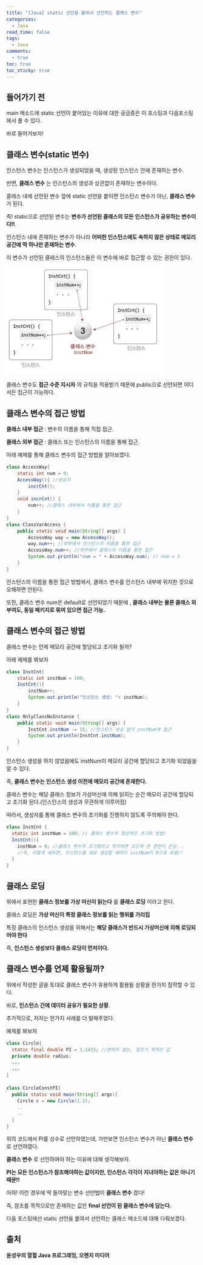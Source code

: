 ```yaml
---
title: "[Java] static 선언을 붙여서 선언하는 클래스 변수"
categories:
  - Java
read_time: false
tags:
  - Java
comments:
  - true
toc: true
toc_sticky: true
---
```

## 들어가기 전
main 메소드에 static 선언이 붙어있는 이유에 대한 궁금증은 이 포스팅과 다음포스팅에서 풀 수 있다.

바로 들어가보자!

## 클래스 변수(static 변수)

인스턴스 변수는 인스턴스가 생성되었을 때, 생성된 인스턴스 안에 존재하는 변수.

반면, __클래스 변수__ 는 인스턴스의 생성과 상관없이 존재하는 변수이다.

클래스 내에 선언된 변수 앞에 static 선언을 붙이면 인스턴스 변수가 아닌, __클래스 변수__ 가 된다.

즉! static으로 선언된 변수는 __변수가 선언된 클래스의 모든 인스턴스가 공유하는 변수이다!!__.

인스턴스 내에 존재하는 변수가 아니라 __어떠한 인스턴스에도 속하지 않은 상태로 메모리 공간에 딱 하나만 존재하는 변수__.

이 변수가 선언된 클래스의 인스턴스들은 이 변수에 바로 접근할 수 있는 권한이 있다.
  
![](/assets/img/java/classVariable_201911191.png)


클래스 변수도 __접근 수준 지시자__ 의 규칙을 적용받기 때문에 public으로 선언되면 어디서든 접근이 가능하다.

## 클래스 변수의 접근 방법

__클래스 내부 접근__ : 변수의 이름을 통해 직접 접근.

__클래스 외부 접근__ : 클래스 또는 인스턴스의 이름을 통해 접근.

아래 예제를 통해 클래스 변수의 접근 방법을 알아보겠다.

```java
class AccessWay{
	static int num = 0;
	AccessWay(){ //생성자
		incrCnt();
	}
	void incrCnt() {
		num++; //클래스 내부에서 이름을 통한 접근
	}
}
class ClassVarAccess {
	public static void main(String[] args) {
		AccessWay way = new AccessWay();
		way.num++; //외부에서 인스턴스의 이름을 통한 접근
		AccessWay.num++; //외부에서 클래스의 이름을 통한 접근
		System.out.println("num = " + AccessWay.num); // num = 3
	}
}
```


인스턴스의 이름을 통한 접근 방법에서, 클래스 변수를 인스턴스 내부에 위치한 것으로 오해하면 안된다.

또한, 클래스 변수 num은 default로 선언되었기 때문에 , __클래스 내부는 물론 클래스 외부여도, 동일 패키지로 묶여 있으면 접근 가능.__

## 클래스 변수의 접근 방법

클래스 변수는 언제 메모리 공간에 할당되고 초기화 될까?

아래 예제를 봐보자

```java
class InstCnt{
	static int instNum = 100;
	InstCnt(){
		instNum++;
		System.out.println("인스턴스 생성: "+ instNum);
	}
}
class OnlyClassNoInstance {
	public static void main(String[] args) {
		InstCnt.instNum -= 15; //인스턴스 생성 없이 instNum에 접근
		System.out.println(InstCnt.instNum);
	}
}
```

인스턴스 생성을 하지 않았음에도 instNum이 메모리 공간에 할당되고 초기화 되었음을 알 수 있다.

즉, __클래스 변수는 인스턴스 생성 이전에 메모리 공간에 존재한다.__

클래스 변수는 해당 클래스 정보가 가상머신에 의해 읽히는 순간 메모리 공간에 할당되고 초기화 된다.(인스턴스의 생성과 무관하게 이루어짐)

따라서, 생성자를 통해 클래스 변수의 초기화를 진행하지 않도록 주의해야 한다.

```java
class InstCnt {
  static int instNum = 100; // 클래스 변수의 정상적인 초기화 방법!
  InstCnt(){
    instNum = 0; //클래스 변수의 초기화라고 착각하면 코드에 큰 혼란이 온당...
    //즉, 이렇게 써두면, 인스턴스를 새로 생성할 때마다 instNum이 0으로 바뀜!!
  }
}
```

## 클래스 로딩

위에서 표현한 __클래스 정보를 가상 머신이 읽는다__ 를 __클래스 로딩__ 이라고 한다.

클래스 로딩은 __가상 머신이 특정 클래스 정보를 읽는 행위를 가리킴__

특정 클래스의 인스턴스 생성을 위해서는 __해당 클래스가 반드시 가상머신에 의해 로딩되어야 한다__

즉, __인스턴스 생성보다 클래스 로딩이 먼저이다.__


## 클래스 변수를 언제 활용될까?

위에서 작성한 글을 토대로 클래스 변수가 유용하게 활용될 상황을 한가지 짐작할 수 있다.

바로, __인스턴스 간에 데이터 공유가 필요한 상황__.

추가적으로, 저자는 한가지 사례를 더 말해주었다.

예제를 봐보자

```java
class Circle{
  static final double PI = 3.1415; //변하지 않는, 참조가 목적인 값
  private double radius;
  ...
  ...
}

class CircleConstPI{
  public static void main(String[] args){
    Circle c = new Circle(1.2);
    ..
    ..
  }
}
```

위의 코드에서 PI를 상수로 선언하였는데, 가만보면 인스턴스 변수가 아닌 __클래스 변수__ 로 선언하였다.

__클래스 변수__ 로 선언하여야 하는 이유에 대해 생각해보자.

__PI는 모든 인스턴스가 참조해야하는 값이지만, 인스턴스 각각이 지녀야하는 값은 아니기 때문!!__

아하! 이런 경우에 딱 들어맞는 변수 선언법이 __클래스 변수__ 겠다!

즉, 참조를 목적으로만 존재하는 값은 __final 선언이 된 클래스 변수에 담는다.__

다음 포스팅에선 static 선언을 붙여서 선언하는 클래스 메소드에 대해 다뤄보겠다.

## 출처
__윤성우의 열혈 Java 프로그래밍, 오렌지 미디어__





